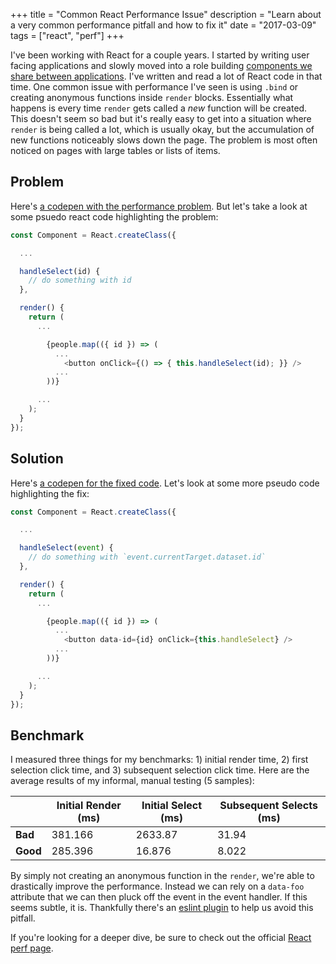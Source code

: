 +++
title       = "Common React Performance Issue"
description = "Learn about a very common performance pitfall and how to fix it"
date        = "2017-03-09"
tags        = ["react", "perf"]
+++

I've been working with React for a couple years. I started by writing user
facing applications and slowly moved into a role building [components we share
between applications][lucid]. I've written and read a lot of React code in that
time. One common issue with performance I've seen is using `.bind` or creating
anonymous functions inside `render` blocks. Essentially what happens is every
time `render` gets called a _new_ function will be created. This doesn't seem
so bad but it's really easy to get into a situation where `render` is being
called a lot, which is usually okay, but the accumulation of new functions
noticeably slows down the page. The problem is most often noticed on pages with
large tables or lists of items.

## Problem

Here's [a codepen with the performance problem][bad]. But let's take a look at
some psuedo react code highlighting the problem:

```javascript
const Component = React.createClass({

  ...

  handleSelect(id) {
    // do something with id
  },

  render() {
    return (
      ...

        {people.map(({ id }) => (
          ...
            <button onClick={() => { this.handleSelect(id); }} />
          ...
        ))}

      ...
    );
  }
});
```

## Solution

Here's [a codepen for the fixed code][good]. Let's look at some more pseudo
code highlighting the fix:

```javascript
const Component = React.createClass({

  ...

  handleSelect(event) {
    // do something with `event.currentTarget.dataset.id`
  },

  render() {
    return (
      ...

        {people.map(({ id }) => (
          ...
            <button data-id={id} onClick={this.handleSelect} />
          ...
        ))}

      ...
    );
  }
});
```

## Benchmark

I measured three things for my benchmarks: 1) initial render time, 2) first
selection click time, and 3) subsequent selection click time. Here are the
average results of my informal, manual testing (5 samples):

|          | Initial Render (ms) | Initial Select (ms) | Subsequent Selects (ms) |
| ----     | ------------------- | ------------------- | ----------------------- |
| **Bad**  | 381.166             | 2633.87             | 31.94                   |
| **Good** | 285.396             | 16.876              | 8.022                   |

By simply not creating an anonymous function in the `render`, we're able to
drastically improve the performance. Instead we can rely on a `data-foo`
attribute that we can then pluck off the event in the event handler. If this
seems subtle, it is. Thankfully there's an [eslint plugin][eslint] to help us
avoid this pitfall.

If you're looking for a deeper dive, be sure to check out the official [React
perf page][perf].

[bad]: http://codepen.io/jondlm/pen/BWpgry?editors=0010
[good]: http://codepen.io/jondlm/pen/wJgLVz?editors=0010
[lucid]: https://github.com/appnexus/lucid
[eslint]: https://github.com/yannickcr/eslint-plugin-react/blob/master/docs/rules/jsx-no-bind.md
[perf]: https://facebook.github.io/react/docs/perf.html
